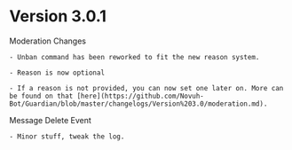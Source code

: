 # Version 3.0.1

Moderation Changes

    - Unban command has been reworked to fit the new reason system.

    - Reason is now optional

    - If a reason is not provided, you can now set one later on. More can be found on that [here](https://github.com/Novuh-Bot/Guardian/blob/master/changelogs/Version%203.0/moderation.md).

Message Delete Event

    - Minor stuff, tweak the log.